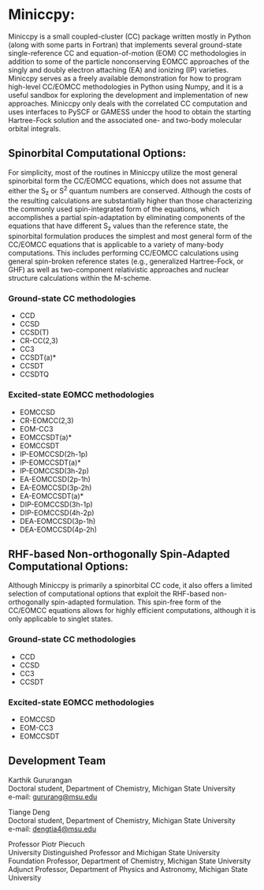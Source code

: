 # Miniccpy:

Miniccpy is a small coupled-cluster (CC) package written mostly in Python (along with some parts in Fortran) that implements
several ground-state single-reference CC and equation-of-motion (EOM) CC methodologies in addition
to some of the particle nonconserving EOMCC approaches of the singly and doubly electron attaching (EA)
and ionizing (IP) varieties. Miniccpy serves as a freely available demonstration for how to program high-level CC/EOMCC 
methodologies in Python using Numpy, and it is a useful sandbox for exploring the development and implementation
of new approaches. Miniccpy only deals with the correlated CC computation and uses interfaces to PySCF or GAMESS under the hood
to obtain the starting Hartree-Fock solution and the associated one- and two-body molecular orbital integrals.

## Spinorbital Computational Options:
For simplicity, most of the routines in Miniccpy utilize the most general
spinorbital form the CC/EOMCC equations, which does not assume that either the S<sub>z</sub> or S<sup>2</sup>
quantum numbers are conserved. Although the costs of the resulting calculations are substantially higher than those characterizing
the commonly used spin-integrated form of the equations, which accomplishes a partial spin-adaptation by eliminating
components of the equations that have different S<sub>z</sub> values than the reference state, the spinorbital formulation 
produces the simplest and most general form of the CC/EOMCC equations that is applicable to a variety of many-body computations. 
This includes performing CC/EOMCC calculations using general spin-broken reference states (e.g., generalized Hartree-Fock, or GHF)
as well as two-component relativistic approaches and nuclear structure calculations within the M-scheme. 

### Ground-state CC methodologies
- CCD
- CCSD
- CCSD(T)
- CR-CC(2,3)
- CC3
- CCSDT(a)*
- CCSDT
- CCSDTQ
### Excited-state EOMCC methodologies 
- EOMCCSD
- CR-EOMCC(2,3)
- EOM-CC3
- EOMCCSDT(a)*
- EOMCCSDT
- IP-EOMCCSD(2h-1p)
- IP-EOMCCSDT(a)*
- IP-EOMCCSD(3h-2p)
- EA-EOMCCSD(2p-1h)
- EA-EOMCCSD(3p-2h)
- EA-EOMCCSDT(a)*
- DIP-EOMCCSD(3h-1p)
- DIP-EOMCCSD(4h-2p)
- DEA-EOMCCSD(3p-1h)
- DEA-EOMCCSD(4p-2h)

## RHF-based Non-orthogonally Spin-Adapted Computational Options:
Although Miniccpy is primarily a spinorbital CC code, it also offers a limited selection of computational options
that exploit the RHF-based non-orthogonally spin-adapted formulation. This spin-free form of the CC/EOMCC equations
allows for highly efficient computations, although it is only applicable to singlet states.

### Ground-state CC methodologies
- CCD
- CCSD
- CC3
- CCSDT
### Excited-state EOMCC methodologies 
- EOMCCSD
- EOM-CC3
- EOMCCSDT

</p>

## Development Team

Karthik Gururangan  
Doctoral student, Department of Chemistry, Michigan State University  
e-mail: gururang@msu.edu  

Tiange Deng  
Doctoral student, Department of Chemistry, Michigan State University  
e-mail: dengtia4@msu.edu  

Professor Piotr Piecuch  
University Distinguished Professor and Michigan State University Foundation Professor, Department of Chemistry, Michigan State University  
Adjunct Professor, Department of Physics and Astronomy, Michigan State University

<p align="justify">
